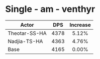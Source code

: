 # Single - am - venthyr
| Actor | DPS | Increase |
|---|:---:|:---:|
|Theotar-SS-HA|4378|5.12%|
|Nadjia-TS-HA|4363|4.76%|
|Base|4165|0.00%|
